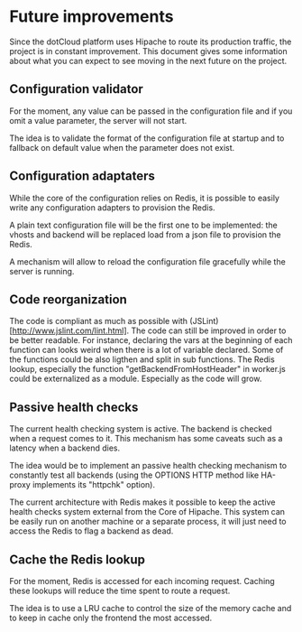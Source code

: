 Future improvements
===================

Since the dotCloud platform uses Hipache to route its production traffic, the
project is in constant improvement. This document gives some information about
what you can expect to see moving in the next future on the project.


Configuration validator
-----------------------

For the moment, any value can be passed in the configuration file and if you
omit a value parameter, the server will not start.

The idea is to validate the format of the configuration file at startup and to
fallback on default value when the parameter does not exist.


Configuration adaptaters
------------------------

While the core of the configuration relies on Redis, it is possible to
easily write any configuration adapters to provision the Redis.

A plain text configuration file will be the first one to be implemented: the
vhosts and backend will be replaced load from a json file to provision the
Redis.

A mechanism will allow to reload the configuration file gracefully while the
server is running.


Code reorganization
-------------------

The code is compliant as much as possible with
(JSLint)[http://www.jslint.com/lint.html]. The code can still be improved in
order to be better readable. For instance, declaring the vars at the beginning
of each function can looks weird when there is a lot of variable declared.
Some of the functions could be also ligthen and split in sub functions.
The Redis lookup, especially the function "getBackendFromHostHeader" in
worker.js could be externalized as a module. Especially as the code will grow.


Passive health checks
---------------------

The current health checking system is active. The backend is checked when a
request comes to it. This mechanism has some caveats such as a latency when
a backend dies.

The idea would be to implement an passive health checking mechanism to
constantly test all backends (using the OPTIONS HTTP method like HA-proxy
implements its "httpchk" option).

The current architecture with Redis makes it possible to keep the active health
checks system external from the Core of Hipache. This system can be easily
run on another machine or a separate process, it will just need to access the
Redis to flag a backend as dead.


Cache the Redis lookup
----------------------

For the moment, Redis is accessed for each incoming request. Caching these
lookups will reduce the time spent to route a request.

The idea is to use a LRU cache to control the size of the memory cache and to
keep in cache only the frontend the most accessed.
